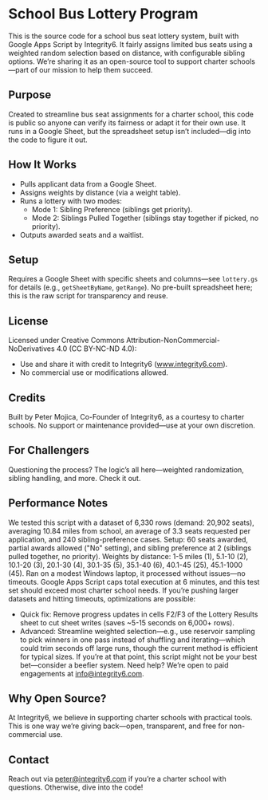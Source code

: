 # School Bus Lottery Program
This is the source code for a school bus seat lottery system, built with Google Apps Script by Integrity6. It fairly assigns limited bus seats using a weighted random selection based on distance, with configurable sibling options. We’re sharing it as an open-source tool to support charter schools—part of our mission to help them succeed.

## Purpose
Created to streamline bus seat assignments for a charter school, this code is public so anyone can verify its fairness or adapt it for their own use. It runs in a Google Sheet, but the spreadsheet setup isn’t included—dig into the code to figure it out.

## How It Works
- Pulls applicant data from a Google Sheet.
- Assigns weights by distance (via a weight table).
- Runs a lottery with two modes:
  - Mode 1: Sibling Preference (siblings get priority).
  - Mode 2: Siblings Pulled Together (siblings stay together if picked, no priority).
- Outputs awarded seats and a waitlist.

## Setup
Requires a Google Sheet with specific sheets and columns—see `lottery.gs` for details (e.g., `getSheetByName`, `getRange`). No pre-built spreadsheet here; this is the raw script for transparency and reuse.

## License
Licensed under Creative Commons Attribution-NonCommercial-NoDerivatives 4.0 (CC BY-NC-ND 4.0):
- Use and share it with credit to Integrity6 (www.integrity6.com).
- No commercial use or modifications allowed.

## Credits
Built by Peter Mojica, Co-Founder of Integrity6, as a courtesy to charter schools. No support or maintenance provided—use at your own discretion.

## For Challengers
Questioning the process? The logic’s all here—weighted randomization, sibling handling, and more. Check it out.

## Performance Notes
We tested this script with a dataset of 6,330 rows (demand: 20,902 seats), averaging 10.84 miles from school, an average of 3.3 seats requested per application, and 240 sibling-preference cases. Setup: 60 seats awarded, partial awards allowed ("No" setting), and sibling preference at 2 (siblings pulled together, no priority). Weights by distance: 1-5 miles (1), 5.1-10 (2), 10.1-20 (3), 20.1-30 (4), 30.1-35 (5), 35.1-40 (6), 40.1-45 (25), 45.1-1000 (45). Ran on a modest Windows laptop, it processed without issues—no timeouts. Google Apps Script caps total execution at 6 minutes, and this test set should exceed most charter school needs. If you’re pushing larger datasets and hitting timeouts, optimizations are possible:
- Quick fix: Remove progress updates in cells F2/F3 of the Lottery Results sheet to cut sheet writes (saves ~5-15 seconds on 6,000+ rows).
- Advanced: Streamline weighted selection—e.g., use reservoir sampling to pick winners in one pass instead of shuffling and iterating—which could trim seconds off large runs, though the current method is efficient for typical sizes.
If you’re at that point, this script might not be your best bet—consider a beefier system. Need help? We’re open to paid engagements at [info@integrity6.com](mailto:info@integrity6.com).

## Why Open Source?
At Integrity6, we believe in supporting charter schools with practical tools. This is one way we’re giving back—open, transparent, and free for non-commercial use.

## Contact
Reach out via [peter@integrity6.com](mailto:peter@integrity6.com) if you’re a charter school with questions. Otherwise, dive into the code!
